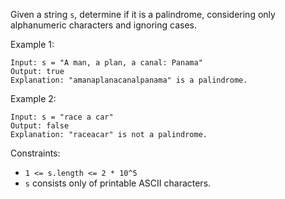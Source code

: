 Given a string `s`, determine if it is a palindrome, considering only alphanumeric characters and ignoring cases.

Example 1:
```
Input: s = "A man, a plan, a canal: Panama"
Output: true
Explanation: "amanaplanacanalpanama" is a palindrome.
```
Example 2:
```
Input: s = "race a car"
Output: false
Explanation: "raceacar" is not a palindrome.
``` 

Constraints:
- `1 <= s.length <= 2 * 10^5`
- `s` consists only of printable ASCII characters.
